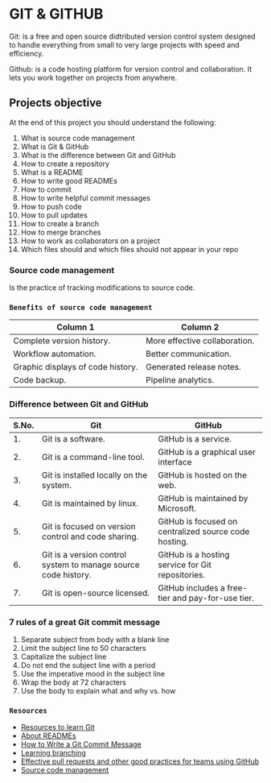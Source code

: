 # **GIT & GITHUB**

Git: is a free and open source didtributed version control system designed to handle everything from small to very large projects with speed and efficiency.

Github: is a code hosting platform for version control and collaboration. It lets you work together on projects from anywhere.

## **Projects objective**
At the end of this project you should understand the following:
1. What is source code management
2. What is Git & GitHub
3. What is the difference between Git and GitHub
4. How to create a repository
5. What is a README
6. How to write good READMEs
7. How to commit
8. How to write helpful commit messages
9. How to push code
10. How to pull updates
11. How to create a branch
12. How to merge branches
13. How to work as collaborators on a project
14. Which files should and which files should not appear in your repo

### **Source code management**
Is the practice of tracking modifications to source code. 

### `Benefits of source code management`
| Column 1 | Column 2
| ------------ | ------------ |
| Complete version history. | More effective collaboration. |
| Workflow automation. | Better communication. |
| Graphic displays of code history. | Generated release notes. |
| Code backup. | Pipeline analytics. |

### **Difference between Git and GitHub**

| S.No.     | Git      | GitHub   
| ------------- | ------------- | --------    |
| 1. | Git is a software. | GitHub is a service. |
| 2. | Git is a command-line tool. | GitHub is a graphical user interface |
|3. | Git is installed locally on the system. | GitHub is hosted on the web. |
|4. | Git is maintained by linux. | GitHub is maintained by Microsoft. |
|5. | Git is focused on version control and code sharing. | GitHub is focused on centralized source code hosting. |
|6. | Git is a version control system to manage source code history. | GitHub is a hosting service for Git repositories. |
|7. | 	Git is open-source licensed. | GitHub includes a free-tier and pay-for-use tier. |

### **7 rules of a great Git commit message**
1. Separate subject from body with a blank line
2. Limit the subject line to 50 characters
3. Capitalize the subject line
4. Do not end the subject line with a period
5. Use the imperative mood in the subject line
6. Wrap the body at 72 characters
7. Use the body to explain what and why vs. how

### `Resources`
- [Resources to learn Git](https://docs.github.com/en/get-started/quickstart/set-up-git)
- [About READMEs](https://docs.github.com/en/repositories/managing-your-repositorys-settings-and-features/customizing-your-repository/about-readmes)
- [How to Write a Git Commit Message](https://cbea.ms/git-commit/)
- [Learning branching](https://learngitbranching.js.org/)
- [Effective pull requests and other good practices for teams using GitHub](https://codeinthehole.com/tips/pull-requests-and-other-good-practices-for-teams-using-github/)
- [Source code management](https://www.splunk.com/en_us/data-insider/what-is-source-code-management.html)
